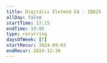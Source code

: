 ```yaml
---
title: Digitális Életmód EA - IB025
allDay: false
startTime: 17:15
endTime: 19:00
type: recurring
daysOfWeek: [T]
startRecur: 2024-09-03
endRecur: 2024-12-30
---
```

